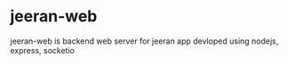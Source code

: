 # jeeran-web
jeeran-web is backend web server for jeeran app devloped using nodejs, express, socketio 
